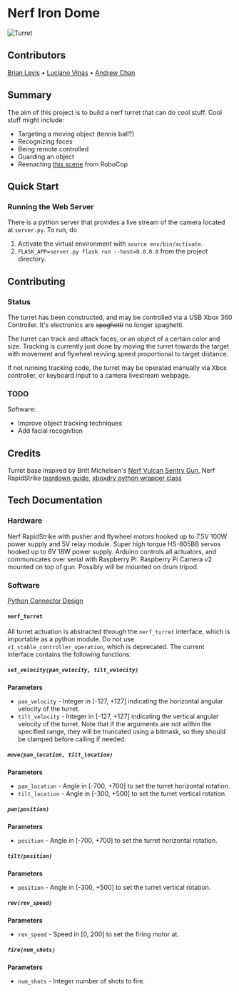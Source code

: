 # Nerf Iron Dome
![Turret](https://github.com/brianlevis/nerf-iron-dome/raw/master/turret.jpg)
## Contributors
[Brian Levis](https://github.com/brianlevis) • [Luciano Vinas](https://github.com/lucianovinas) • [Andrew Chan](https://github.com/theandrewchan)
## Summary
The aim of this project is to build a nerf turret that can do cool stuff. Cool stuff might include:
* Targeting a moving object (tennis ball?)
* Recognizing faces
* Being remote controlled
* Guarding an object
* Reenacting [this scene](https://www.youtube.com/watch?v=mrXfh4hENKs) from RoboCop

## Quick Start
### Running the Web Server
There is a python server that provides a live stream of the camera located at `server.py`. To run, do
1. Activate the virtual environment with `source env/bin/activate`.
2. `FLASK_APP=server.py flask run --host=0.0.0.0` from the project directory.

## Contributing
### Status
The turret has been constructed, and may be controlled via a USB Xbox 360 Controller. It's electronics are ~~spaghetti~~ no longer spaghetti.

The turret can track and attack faces, or an object of a certain color and size. Tracking is currently just done by moving the turret towards the target with movement and flywheel revving speed proportional to target distance.

If not running tracking code, the turret may be operated manually via Xbox controller, or keyboard input to a camera livestream webpage.
### TODO
Software:
* Improve object tracking techniques
* Add facial recognition
## Credits
Turret base inspired by Britt Michelsen's [Nerf Vulcan Sentry Gun](http://www.instructables.com/id/Nerf-Vulcan-Sentry-Gun/), Nerf RapidStrike [teardown guide](http://torukmakto4.blogspot.com/2013/10/standard-rapidstrike-illustrated-guide.html),
[xboxdrv python wrapper class](https://github.com/FRC4564/Xbox)

## Tech Documentation

### Hardware
Nerf RapidStrike with pusher and flywheel motors hooked up to 7.5V 100W power supply and 5V relay module. Super high torque HS-805BB servos hooked up to 6V 18W power supply. Arduino controls all actuators, and communicates over serial with Raspberry Pi. Raspberry Pi Camera v2 mounted on top of gun. Possibly will be mounted on drum tripod.

### Software
[Python Connector Design](https://docs.google.com/document/d/1Gke5QFeYasZ8_wYOghZAU99f_aja3h15VcXeIRREn2o/pub)

#### `nerf_turret`
All turret actuation is abstracted through the `nerf_turret` interface, which is importable as a python module. Do not use `v1_stable_controller_operation`, which is deprecated. The current interface contains the following functions:

##### `set_velocity(pan_velocity, tilt_velocity)`
**Parameters**
* `pan_velocity` - Integer in [-127, +127] indicating the horizontal angular velocity of the turret.
* `tilt_velocity` - Integer in [-127, +127] indicating the vertical angular velocity of the turret.
Note that if the arguments are not within the specified range, they will be truncated using a bitmask, so they should be clamped before calling if needed.

##### `move(pan_location, tilt_location)`
**Parameters**
* `pan_location` - Angle in [-700, +700] to set the turret horizontal rotation.
* `tilt_location` - Angle in [-300, +500] to set the turret vertical rotation.

##### `pan(position)`
**Parameters**
* `position` - Angle in [-700, +700] to set the turret horizontal rotation.

##### `tilt(position)`
**Parameters**
* `position` - Angle in [-300, +500] to set the turret vertical rotation.

##### `rev(rev_speed)`
**Parameters**
* `rev_speed` - Speed in [0, 200] to set the firing motor at.

##### `fire(num_shots)`
**Parameters**
* `num_shots` - Integer number of shots to fire.
